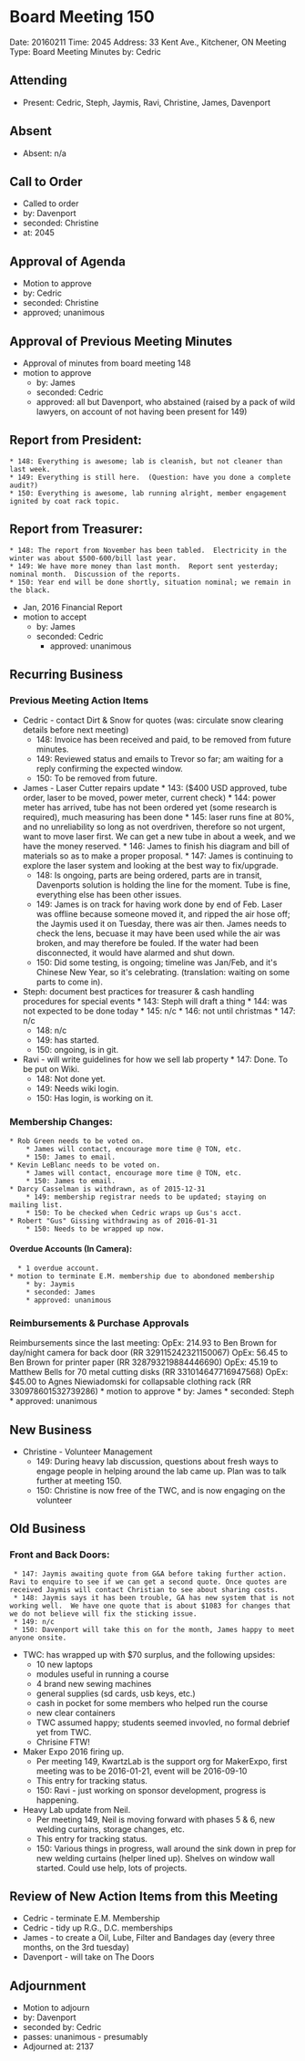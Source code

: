 # Board Meeting 150

Date: 20160211
Time: 2045
Address: 33 Kent Ave., Kitchener, ON
Meeting Type: Board Meeting
Minutes by: Cedric

## Attending
* Present: Cedric, Steph, Jaymis, Ravi, Christine, James, Davenport

## Absent
* Absent: n/a

## Call to Order
* Called to order
 * by: Davenport
 * seconded: Christine
 * at: 2045

## Approval of Agenda
* Motion to approve
 * by: Cedric
 * seconded: Christine
 * approved; unanimous

## Approval of Previous Meeting Minutes
* Approval of minutes from board meeting 148
 * motion to approve
     * by: James
     * seconded: Cedric
     * approved: all but Davenport, who abstained (raised by a pack of wild lawyers, on account of not having been present for 149)

## Report from President:
	* 148: Everything is awesome; lab is cleanish, but not cleaner than last week.
	* 149: Everything is still here.  (Question: have you done a complete audit?)
	* 150: Everything is awesome, lab running alright, member engagement ignited by coat rack topic.

## Report from Treasurer:
	* 148: The report from November has been tabled.  Electricity in the winter was about $500-600/bill last year.
	* 149: We have more money than last month.  Report sent yesterday; nominal month.  Discussion of the reports.
	* 150: Year end will be done shortly, situation nominal; we remain in the black.

* Jan, 2016 Financial Report
 * motion to accept
     * by: James
     * seconded: Cedric
        * approved: unanimous

## Recurring Business

### Previous Meeting Action Items
* Cedric - contact Dirt & Snow for quotes (was: circulate snow clearing details before next meeting)
	* 148: Invoice has been received and paid, to be removed from future minutes.
	* 149: Reviewed status and emails to Trevor so far; am waiting for a reply confirming the expected window.
	* 150: To be removed from future.
* James - Laser Cutter repairs update
        * 143: ($400 USD approved, tube order, laser to be moved, power meter, current check)
        * 144: power meter has arrived, tube has not been ordered yet (some research is required), much measuring has been done
        * 145: laser runs fine at 80%, and no unreliability so long as not overdriven, therefore so not urgent, want to move laser first.  We can get a new tube in about a week, and we have the money reserved.
        * 146: James to finish his diagram and bill of materials so as to make a proper proposal.
        * 147: James is continuing to explore the laser system and looking at the best way to fix/upgrade.
	* 148: Is ongoing, parts are being ordered, parts are in transit, Davenports solution is holding the line for the moment.  Tube is fine, everything else has been other issues.
	* 149: James is on track for having work done by end of Feb.  Laser was offline because someone moved it, and ripped the air hose off; the Jaymis used it on Tuesday, there was air then.  James needs to check the lens, becuase it may have been used while the air was broken, and may therefore be fouled.  If the water had been disconnected, it would have alarmed and shut down.
	* 150: Did some testing, is ongoing; timeline was Jan/Feb, and it's Chinese New Year, so it's celebrating.  (translation: waiting on some parts to come in).
* Steph: document best practices for treasurer & cash handling procedures for special events
        * 143: Steph will draft a thing
        * 144: was not expected to be done today
        * 145: n/c
        * 146: not until christmas
        * 147: n/c
	* 148: n/c
	* 149: has started.
	* 150: ongoing, is in git.
* Ravi - will write guidelines for how we sell lab property
        * 147: Done. To be put on Wiki.
	* 148: Not done yet.
	* 149: Needs wiki login.
	* 150: Has login, is working on it.

### Membership Changes: 
	* Rob Green needs to be voted on.
		* James will contact, encourage more time @ TON, etc.
		* 150: James to email.
	* Kevin LeBlanc needs to be voted on.
		* James will contact, encourage more time @ TON, etc.
		* 150: James to email.
	* Darcy Casselman is withdrawn, as of 2015-12-31
		* 149: membership registrar needs to be updated; staying on mailing list.
		* 150: To be checked when Cedric wraps up Gus's acct.
	* Robert "Gus" Gissing withdrawing as of 2016-01-31
		* 150: Needs to be wrapped up now.

#### Overdue Accounts (In Camera):
      * 1 overdue account.  
	* motion to terminate E.M. membership due to abondoned membership
		* by: Jaymis
		* seconded: James
		* approved: unanimous

### Reimbursements & Purchase Approvals
Reimbursements since the last meeting:
OpEx: 214.93 to Ben Brown for day/night camera for back door (RR 329115242321150067)
OpEx: 56.45 to Ben Brown for printer paper (RR 328793219884446690)
OpEx: 45.19 to Matthew Bells for 70 metal cutting disks (RR 331014647716947568)
OpEx: $45.00 to Agnes Niewiadomski for collapsable clothing rack (RR 330978601532739286)
	* motion to approve
		* by: James
		* seconded: Steph
		* approved: unanimous

## New Business
* Christine - Volunteer Management
	* 149: During heavy lab discussion, questions about fresh ways to engage people in helping around the lab came up.  Plan was to talk further at meeting 150.
	* 150: Christine is now free of the TWC, and is now engaging on the volunteer

## Old Business

### Front and Back Doors:
     * 147: Jaymis awaiting quote from G&A before taking further action. Ravi to enquire to see if we can get a second quote. Once quotes are received Jaymis will contact Christian to see about sharing costs. 
     * 148: Jaymis says it has been trouble, GA has new system that is not working well.  We have one quote that is about $1083 for changes that we do not believe will fix the sticking issue.
     * 149: n/c
     * 150: Davenport will take this on for the month, James happy to meet anyone onsite.
* TWC: has wrapped up with $70 surplus, and the following upsides:
	* 10 new laptops
	* modules useful in running a course
	* 4 brand new sewing machines
	* general supplies (sd cards, usb keys, etc.)
	* cash in pocket for some members who helped run the course
	* new clear containers
	* TWC assumed happy; students seemed invovled, no formal debrief yet from TWC.
	* Chrisine FTW!
* Maker Expo 2016 firing up.
	* Per meeting 149, KwartzLab is the support org for MakerExpo, first meeting was to be 2016-01-21, event will be 2016-09-10
	* This entry for tracking status.
	* 150: Ravi - just working on sponsor development, progress is happening.
* Heavy Lab update from Neil.
	* Per meeting 149, Neil is moving forward with phases 5 & 6, new welding curtains, storage changes, etc.
	* This entry for tracking status.
	* 150: Various things in progress, wall around the sink down in prep for new welding curtains (helper lined up).  Shelves on window wall started.  Could use help, lots of projects.

## Review of New Action Items from this Meeting
* Cedric - terminate E.M.  Membership
* Cedric - tidy up R.G., D.C. memberships
* James - to create a Oil, Lube, Filter and Bandages day (every three months, on the 3rd tuesday)
* Davenport - will take on The Doors

## Adjournment
* Motion to adjourn
 * by: Davenport
 * seconded by: Cedric
 * passes: unanimous - presumably
* Adjourned at: 2137

